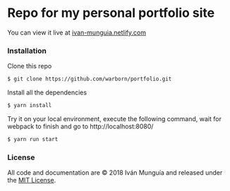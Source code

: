 # Repo for my personal portfolio site

You can view it live at [ivan-munguia.netlify.com](https://ivan-munguia.netlify.com/)

### Installation

Clone this repo 
```sh
$ git clone https://github.com/warborn/portfolio.git
```

Install all the dependencies
```sh
$ yarn install
```

Try it on your local environment, execute the following command, wait for webpack to finish and go to http://localhost:8080/
```sh
$ yarn run start
```

### License

All code and documentation are &copy; 2018 Iván Munguía and released under the [MIT License](LICENSE.md).